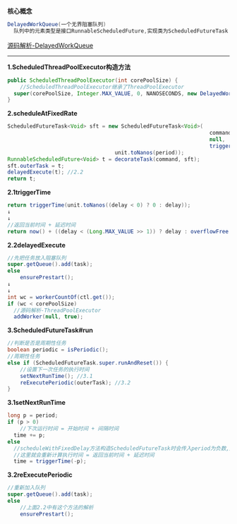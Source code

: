 **核心概念**

```java
DelayedWorkQueue(一个无界阻塞队列)
  队列中的元素类型是接口RunnableScheduledFuture,实现类为ScheduledFutureTask
```

[源码解析-DelayedWorkQueue](../JCF/源码解析-DelayedWorkQueue.md)

---

**1.ScheduledThreadPoolExecutor构造方法**

```java
public ScheduledThreadPoolExecutor(int corePoolSize) {
	//ScheduledThreadPoolExecutor继承了ThreadPoolExecutor
  super(corePoolSize, Integer.MAX_VALUE, 0, NANOSECONDS, new DelayedWorkQueue());
}
```

**2.scheduleAtFixedRate**

```java
ScheduledFutureTask<Void> sft = new ScheduledFutureTask<Void>(
  																command,
  																null,
  																triggerTime(initialDelay, unit), //2.1
                                  unit.toNanos(period));
RunnableScheduledFuture<Void> t = decorateTask(command, sft);
sft.outerTask = t;
delayedExecute(t); //2.2
return t;
```

**2.1triggerTime**

```java
return triggerTime(unit.toNanos((delay < 0) ? 0 : delay));
↓
↓
//返回当前时间 + 延迟时间
return now() + ((delay < (Long.MAX_VALUE >> 1)) ? delay : overflowFree(delay));
```

**2.2delayedExecute**

```java
//先把任务放入阻塞队列
super.getQueue().add(task);
else
    ensurePrestart();
↓
↓
int wc = workerCountOf(ctl.get());
if (wc < corePoolSize)
  //源码解析-ThreadPoolExecutor
  addWorker(null, true);
```

**3.ScheduledFutureTask#run**

```java
//判断是否是周期性任务
boolean periodic = isPeriodic();
//周期性任务
else if (ScheduledFutureTask.super.runAndReset()) {
    //设置下一次任务的执行时间
    setNextRunTime(); //3.1
    reExecutePeriodic(outerTask); //3.2
}
```

**3.1setNextRunTime**

```java
long p = period;
if (p > 0)
	//下次运行时间 = 开始时间 + 间隔时间
  time += p;
else
  //scheduleWithFixedDelay方法构造ScheduledFutureTask时会传入period为负数,所以这里写-p
  //这里就会重新计算执行时间 = 返回当前时间 + 延迟时间
  time = triggerTime(-p);
```

**3.2reExecutePeriodic**

```java
//重新加入队列
super.getQueue().add(task);
else
    //上面2.2中有这个方法的解析
    ensurePrestart();
```

